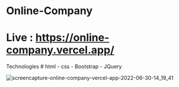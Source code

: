 # Online-Company
# Live : https://online-company.vercel.app/
Technologies  # html - css - Bootstrap - JQuery


![screencapture-online-company-vercel-app-2022-06-30-14_19_41](https://user-images.githubusercontent.com/61599746/176789964-97a0a828-7249-44fd-b29b-4af09d5ea964.jpg)

